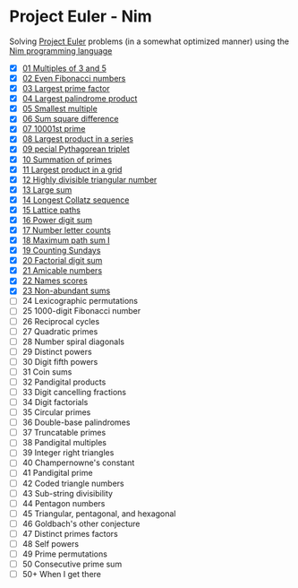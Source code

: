 # Project Euler - Nim
Solving [Project Euler](https://projecteuler.net) problems (in a somewhat optimized manner) using the [Nim programming language](https://nim-lang.org/)

- [x] [01 Multiples of 3 and 5](mult35.nim)
- [x] [02 Even Fibonacci numbers](evenFibNum.nim)
- [x] [03 Largest prime factor](largePFactor.nim)
- [x] [04 Largest palindrome product](largestPal3Dig.nim)
- [x] [05 Smallest multiple](smallestMult.nim)
- [x] [06 Sum square difference](sumSquareDiff.nim)
- [x] [07 10001st prime](nthPrime.nim)
- [x] [08 Largest product in a series](largeProdSeries.nim)
- [x] [09 pecial Pythagorean triplet](specialPythTriple.nim)
- [x] [10 Summation of primes](sumPrimes.nim)
- [x] [11 Largest product in a grid](largeProdGrid.nim)
- [x] [12 Highly divisible triangular number](divTriangNumber.nim)
- [x] [13 Large sum](largeSum.nim)
- [x] [14 Longest Collatz sequence](longestCollatzSeq.nim)
- [x] [15 Lattice paths](latticePaths.nim)
- [x] [16 Power digit sum](powDigSum.nim)
- [x] [17 Number letter counts](nLetterCounts.nim)
- [x] [18 Maximum path sum I](trianglePathSim.nim)
- [x] [19 Counting Sundays](countSundays.nim)
- [x] [20 Factorial digit sum](factDigSum.nim)
- [x] [21 Amicable numbers](amicableNumbers.nim)
- [x] [22 Names scores](nameScore.nim)
- [x] [23 Non-abundant sums](nonAbundSums.nim)
- [ ] 24 Lexicographic permutations
- [ ] 25 1000-digit Fibonacci number
- [ ] 26 Reciprocal cycles
- [ ] 27 Quadratic primes
- [ ] 28 Number spiral diagonals
- [ ] 29 Distinct powers
- [ ] 30 Digit fifth powers
- [ ] 31 Coin sums
- [ ] 32 Pandigital products
- [ ] 33 Digit cancelling fractions
- [ ] 34 Digit factorials
- [ ] 35 Circular primes
- [ ] 36 Double-base palindromes
- [ ] 37 Truncatable primes
- [ ] 38 Pandigital multiples
- [ ] 39 Integer right triangles
- [ ] 40 Champernowne's constant
- [ ] 41 Pandigital prime
- [ ] 42 Coded triangle numbers
- [ ] 43 Sub-string divisibility
- [ ] 44 Pentagon numbers
- [ ] 45 Triangular, pentagonal, and hexagonal
- [ ] 46 Goldbach's other conjecture
- [ ] 47 Distinct primes factors
- [ ] 48 Self powers
- [ ] 49 Prime permutations
- [ ] 50 Consecutive prime sum
- [ ] 50+ When I get there